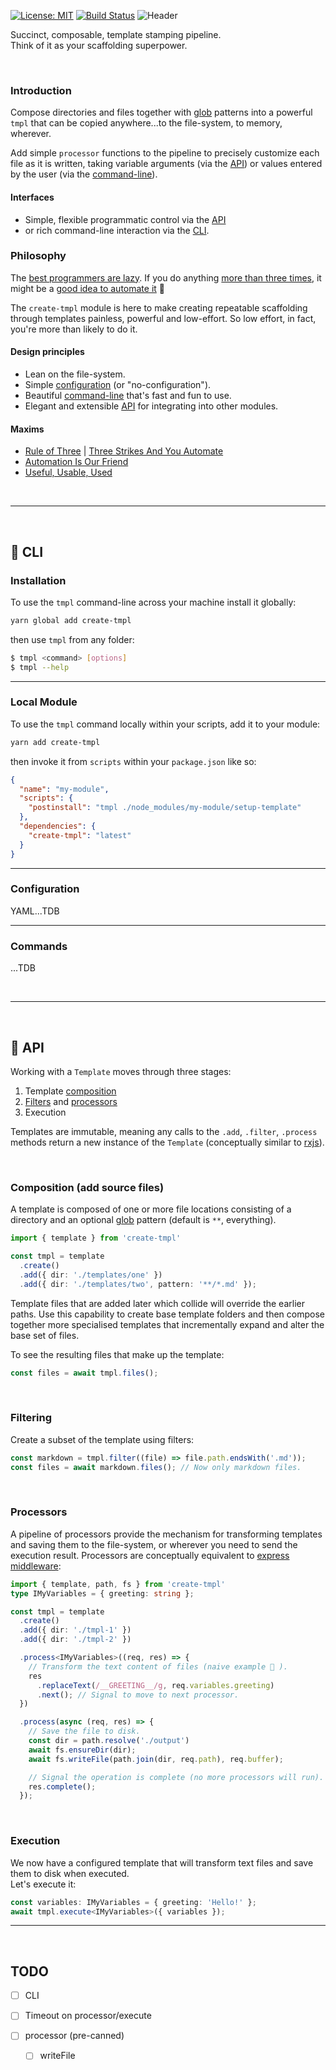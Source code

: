 [![License: MIT](https://img.shields.io/badge/License-MIT-green.svg)](https://opensource.org/licenses/MIT)
[![Build Status](https://travis-ci.org/philcockfield/create-tmpl.svg?branch=master)](https://travis-ci.org/philcockfield/create-tmpl)
![Header](https://user-images.githubusercontent.com/185555/51378810-daa55200-1b72-11e9-9658-275929147ee9.png)

Succinct, composable, template stamping pipeline.  
Think of it as your scaffolding superpower.

<p>&nbsp;</p>

### Introduction
Compose directories and files together with [glob](https://en.wikipedia.org/wiki/Glob_(programming)) patterns into a powerful `tmpl` that can be copied anywhere...to the file-system, to memory, wherever.

Add simple `processor` functions to the pipeline to precisely customize each file as it is written, taking variable arguments (via the [API](#API)) or values entered by the user (via the [command-line](#CLI)).

#### Interfaces

- Simple, flexible programmatic control via the [API](#API)
- or rich command-line interaction via the [CLI](#CLI).

### Philosophy
The [best programmers are lazy](http://threevirtues.com). If you do anything [more than three times](http://wiki.c2.com/?ThreeStrikesAndYouAutomate), it might be a [good idea to automate it](http://wiki.c2.com/?AutomationIsOurFriend) 🤖

The `create-tmpl` module is here to make creating repeatable scaffolding through templates painless, powerful and low-effort.  So low effort, in fact, you're more than likely to do it.

#### Design principles

- Lean on the file-system.
- Simple [configuration](Configuration) (or "no-configuration").
- Beautiful [command-line](#CLI) that's fast and fun to use.
- Elegant and extensible [API](#API) for integrating into other modules.

#### Maxims
- [Rule of Three](http://wiki.c2.com/?RuleOfThree) | [Three Strikes And You Automate](http://wiki.c2.com/?ThreeStrikesAndYouAutomate)
- [Automation Is Our Friend](http://wiki.c2.com/?AutomationIsOurFriend)
- [Useful, Usable, Used](http://wiki.c2.com/?UsefulUsableUsed)


<p>&nbsp;</p>  

---

<p>&nbsp;</p>



## 🌳 CLI

### Installation
To use the `tmpl` command-line across your machine install it globally:

```bash
yarn global add create-tmpl
```

then use `tmpl` from any folder:

```bash
$ tmpl <command> [options]
$ tmpl --help
```


---

### Local Module
To use the `tmpl` command locally within your scripts, add it to your module:

```bash
yarn add create-tmpl
```

then invoke it from `scripts` within your `package.json` like so:

```json
{
  "name": "my-module",
  "scripts": {
    "postinstall": "tmpl ./node_modules/my-module/setup-template"
  },
  "dependencies": {
    "create-tmpl": "latest"
  }
}
```

---

### Configuration
YAML...TDB

---

### Commands
...TDB

<p>&nbsp;</p>  

---

<p>&nbsp;</p>

## 🌳 API
Working with a `Template` moves through three stages:
1. Template [composition](#Composition (add source files))
2. [Filters](#Filtering) and [processors](#Processors)
3. Execution

Templates are immutable, meaning any calls to the `.add`, `.filter`, `.process` methods return a new instance of the `Template` (conceptually similar to [rxjs](https://github.com/ReactiveX/rxjs)).

<p>&nbsp;</p>  

### Composition (add source files)
A template is composed of one or more file locations consisting of a directory and an optional [glob](https://en.wikipedia.org/wiki/Glob_(programming)) pattern (default is `**`, everything).  

```typescript
import { template } from 'create-tmpl'

const tmpl = template
  .create()
  .add({ dir: './templates/one' })
  .add({ dir: './templates/two', pattern: '**/*.md' });
```

Template files that are added later which collide will override the earlier paths.  Use this capability to create base template folders and then compose together more specialised templates that incrementally expand and alter the base set of files.

To see the resulting files that make up the template:

```typescript
const files = await tmpl.files();
```


<p>&nbsp;</p>

### Filtering
Create a subset of the template using filters:

```typescript
const markdown = tmpl.filter((file) => file.path.endsWith('.md'));
const files = await markdown.files(); // Now only markdown files.
```

<p>&nbsp;</p>

### Processors
A pipeline of processors provide the mechanism for transforming templates and saving them to the file-system, or wherever you need to send the execution result.  Processors are conceptually equivalent to [express middleware](https://expressjs.com/en/guide/using-middleware.html):

```typescript
import { template, path, fs } from 'create-tmpl'
type IMyVariables = { greeting: string };

const tmpl = template
  .create()
  .add({ dir: './tmpl-1' })
  .add({ dir: './tmpl-2' })

  .process<IMyVariables>((req, res) => {
    // Transform the text content of files (naive example 🤭 ).
    res
      .replaceText(/__GREETING__/g, req.variables.greeting)
      .next(); // Signal to move to next processor.
  })

  .process(async (req, res) => {
    // Save the file to disk.
    const dir = path.resolve('./output')
    await fs.ensureDir(dir);
    await fs.writeFile(path.join(dir, req.path), req.buffer);

    // Signal the operation is complete (no more processors will run).
    res.complete(); 
  });
```

<p>&nbsp;</p>

### Execution
We now have a configured template that will transform text files and save them to disk when executed.  
Let's execute it:

```typescript
const variables: IMyVariables = { greeting: 'Hello!' };
await tmpl.execute<IMyVariables>({ variables });
```


---

<p>&nbsp;</p>

## TODO
- [ ] CLI
- [ ] Timeout on processor/execute
- [ ] processor (pre-canned)

  - [ ] writeFile

